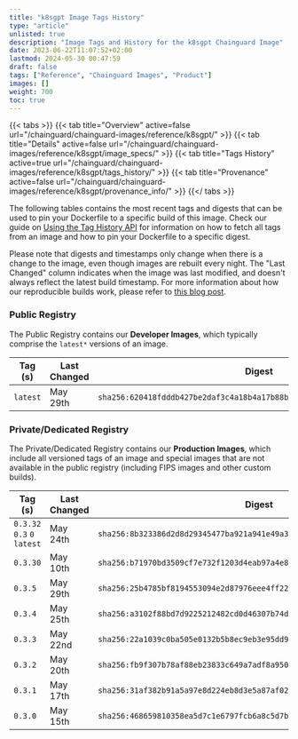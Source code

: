 ```yaml
---
title: "k8sgpt Image Tags History"
type: "article"
unlisted: true
description: "Image Tags and History for the k8sgpt Chainguard Image"
date: 2023-06-22T11:07:52+02:00
lastmod: 2024-05-30 00:47:59
draft: false
tags: ["Reference", "Chainguard Images", "Product"]
images: []
weight: 700
toc: true
---
```


{{< tabs >}}
{{< tab title="Overview" active=false url="/chainguard/chainguard-images/reference/k8sgpt/" >}}
{{< tab title="Details" active=false url="/chainguard/chainguard-images/reference/k8sgpt/image_specs/" >}}
{{< tab title="Tags History" active=true url="/chainguard/chainguard-images/reference/k8sgpt/tags_history/" >}}
{{< tab title="Provenance" active=false url="/chainguard/chainguard-images/reference/k8sgpt/provenance_info/" >}}
{{</ tabs >}}

The following tables contains the most recent tags and digests that can be used to pin your Dockerfile to a specific build of this image. Check our guide on [Using the Tag History API](/chainguard/chainguard-images/using-the-tag-history-api/) for information on how to fetch all tags from an image and how to pin your Dockerfile to a specific digest.

Please note that digests and timestamps only change when there is a change to the image, even though images are rebuilt every night. The "Last Changed" column indicates when the image was last modified, and doesn't always reflect the latest build timestamp. For more information about how our reproducible builds work, please refer to [this blog post](https://www.chainguard.dev/unchained/reproducing-chainguards-reproducible-image-builds).

### Public Registry
The Public Registry contains our **Developer Images**, which typically comprise the `latest*` versions of an image.

| Tag (s)   | Last Changed | Digest                                                                    |
|-----------|--------------|---------------------------------------------------------------------------|
|  `latest` | May 29th     | `sha256:620418fdddb427be2daf3c4a18b4a17b88bda638c08a77b689252709fa56c9ba` |


### Private/Dedicated Registry
The Private/Dedicated Registry contains our **Production Images**, which include all versioned tags of an image and special images that are not available in the public registry (including FIPS images and other custom builds).

| Tag (s)                      | Last Changed | Digest                                                                    |
|------------------------------|--------------|---------------------------------------------------------------------------|
|  `0.3.32` `0.3` `0` `latest` | May 24th     | `sha256:8b323386d2d8d29345477ba921a941e49a320fe5e29eb093e85610bb618c7f1d` |
|  `0.3.30`                    | May 10th     | `sha256:b71970bd3509cf7e732f1203d4eab97a4e82efe4131027918f70a5f219a99378` |
|  `0.3.5`                     | May 29th     | `sha256:25b4785bf8194553094e2d87976eee4ff22b76b7dfb9e213a5aba7278e4bb3a5` |
|  `0.3.4`                     | May 25th     | `sha256:a3102f88bd7d9225212482cd0d46307b74d73d84bdb200baa0cf285391a91d28` |
|  `0.3.3`                     | May 22nd     | `sha256:22a1039c0ba505e0132b5b8ec9eb3e95dd9a3e8ad4094d0f1f5b37ecf3d0d6ca` |
|  `0.3.2`                     | May 20th     | `sha256:fb9f307b78af88eb23833c649a7adf8a950182491d1f068293691bf594430bcf` |
|  `0.3.1`                     | May 17th     | `sha256:31af382b91a5a97e8d224eb8d3e5a87af02446c90faf7ea4f4eb16b9d1be8cda` |
|  `0.3.0`                     | May 15th     | `sha256:468659810358ea5d7c1e6797fcb6a8c5d7b0ebcb792b6bdc7d7258eaeb8ad78b` |

